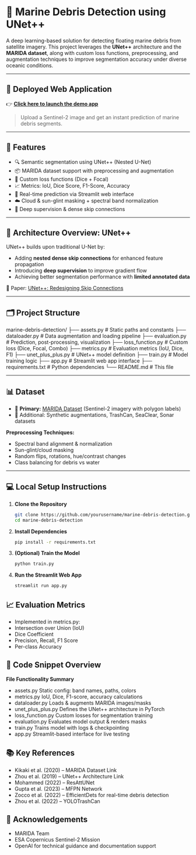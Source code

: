 # 🌊 Marine Debris Detection using UNet++

A deep learning-based solution for detecting floating marine debris from satellite imagery. This project leverages the **UNet++** architecture and the **MARIDA dataset**, along with custom loss functions, preprocessing, and augmentation techniques to improve segmentation accuracy under diverse oceanic conditions.

---

## 🚀 Deployed Web Application

👉 **[Click here to launch the demo app](https://aqua-scan.streamlit.app)**  
> Upload a Sentinel-2 image and get an instant prediction of marine debris segments.

---

## 📌 Features

- 🔍 Semantic segmentation using UNet++ (Nested U-Net)
- 📦 MARIDA dataset support with preprocessing and augmentation
- 🎯 Custom loss functions (Dice + Focal)
- 📈 Metrics: IoU, Dice Score, F1-Score, Accuracy
- 🧪 Real-time prediction via Streamlit web interface
- ☁️ Cloud & sun-glint masking + spectral band normalization
- 🧠 Deep supervision & dense skip connections

---

## 🧠 Architecture Overview: UNet++

UNet++ builds upon traditional U-Net by:

- Adding **nested dense skip connections** for enhanced feature propagation
- Introducing **deep supervision** to improve gradient flow
- Achieving better segmentation performance with **limited annotated data**

🔗 Paper: [UNet++: Redesigning Skip Connections](https://arxiv.org/abs/1912.05074)

---

## 🗂️ Project Structure
   
marine-debris-detection/
├── assets.py # Static paths and constants
├── dataloader.py # Data augmentation and loading pipeline
├── evaluation.py # Prediction, post-processing, visualization
├── loss_function.py # Custom loss (Dice, Focal, Combo)
├── metrics.py # Evaluation metrics (IoU, Dice, F1)
├── unet_plus_plus.py # UNet++ model definition
├── train.py # Model training logic
├── app.py # Streamlit web app interface
├── requirements.txt # Python dependencies
└── README.md # This file

---

## 📊 Dataset

- 📘 **Primary:** [MARIDA Dataset](https://doi.org/10.5281/zenodo.5151941) (Sentinel-2 imagery with polygon labels)
- 📂 Additional: Synthetic augmentations, TrashCan, SeaClear, Sonar datasets

**Preprocessing Techniques:**

- Spectral band alignment & normalization  
- Sun-glint/cloud masking  
- Random flips, rotations, hue/contrast changes  
- Class balancing for debris vs water  

---

## 💻 Local Setup Instructions

1. **Clone the Repository**
   ```bash
   git clone https://github.com/yourusername/marine-debris-detection.git
   cd marine-debris-detection
2. **Install Dependencies**
   ```bash
   pip install -r requirements.txt

3. **(Optional) Train the Model**
   ```bash
   python train.py

4. **Run the Streamlit Web App**
   ```bash
   streamlit run app.py

## 📈 Evaluation Metrics
- Implemented in metrics.py:
- Intersection over Union (IoU)
- Dice Coefficient
- Precision, Recall, F1 Score
- Per-class Accuracy


## 🧪 Code Snippet Overview
**File	Functionality Summary**
- assets.py	Static config: band names, paths, colors
- metrics.py	IoU, Dice, F1-score, accuracy calculations
- dataloader.py	Loads & augments MARIDA images/masks
- unet_plus_plus.py	Defines the UNet++ architecture in PyTorch
- loss_function.py	Custom losses for segmentation training
- evaluation.py	Evaluates model output & renders masks
- train.py	Trains model with logs & checkpointing
- app.py	Streamlit-based interface for live testing

## 📚 Key References
- Kikaki et al. (2020) – MARIDA Dataset Link
- Zhou et al. (2019) – UNet++ Architecture Link
- Mohammed (2022) – ResAttUNet
- Gupta et al. (2023) – MFPN Network
- Zocco et al. (2022) – EfficientDets for real-time debris detection
- Zhou et al. (2022) – YOLOTrashCan

## 🙌 Acknowledgements
- MARIDA Team
- ESA Copernicus Sentinel-2 Mission
- OpenAI for technical guidance and documentation support
